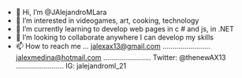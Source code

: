 - 👋 Hi, I’m @JAlejandroMLara
- 👀 I’m interested in videogames, art, cooking, technology
- 🌱 I’m currently learning to develop web pages in c # and js, in .NET
- 💞️ I’m looking to collaborate anywhere I can develop my skills
- 📫 How to reach me ... jalexax13@gmail.com
........................ jalexmedina@hotmail.com
........................ Twitter: @thenewAX13
........................ IG: jalejandroml_21

<!---
JAlejandroMLara/JAlejandroMLara is a ✨ special ✨ repository because its `README.md` (this file) appears on your GitHub profile.
You can click the Preview link to take a look at your changes.
--->
